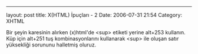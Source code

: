 ---
layout: post
title: X(HTML) İpuçları - 2
Date: 2006-07-31 21:54
Category: XHTML

Bir şeyin karesinin alırken (x)html'de <sup\> etiketi yerine alt+253 kullanın. Küp için alt+251 tuş kombinasyonlarını kullanarak <sup\> ile oluşan satır yüksekliği sorununu halletmiş oluruz.
